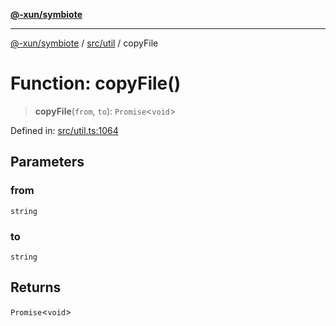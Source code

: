 [**@-xun/symbiote**](../../../README.md)

***

[@-xun/symbiote](../../../README.md) / [src/util](../README.md) / copyFile

# Function: copyFile()

> **copyFile**(`from`, `to`): `Promise`\<`void`\>

Defined in: [src/util.ts:1064](https://github.com/Xunnamius/symbiote/blob/5aba0025b9a2417f80cab078fc2ddb0b25903903/src/util.ts#L1064)

## Parameters

### from

`string`

### to

`string`

## Returns

`Promise`\<`void`\>

